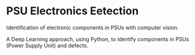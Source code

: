 # PSU Electronics Eetection
Identification of electronic components in PSUs with computer vision.

A Deep Learning approach, using Python, to identify components in PSUs (Power Supply Unit) and defects.
